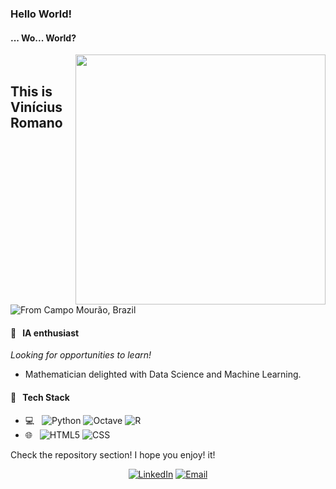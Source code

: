 ### Hello World!
#### ... Wo... World?

[<img align="right" width="400" src="https://github-readme-stats.vercel.app/api?username=mdcdxcvi&show_icons=true"/>](https://github.com/mdcdxcvi/)
<br />

## This is Vinícius Romano
![From Campo Mourão, Brazil](https://img.shields.io/badge/-From%20Campo%20Mourão,%20Paraná%20--%20Brazil-333333?style=flat&logo=brazil)

#### 🎯 &nbsp; IA enthusiast
*Looking for opportunities to learn!*
- Mathematician delighted with Data Science and Machine Learning.

#### 📌 &nbsp; Tech Stack

- 💻 &nbsp;
  ![Python](https://img.shields.io/badge/-Python-333333?style=flat&logo=python)
  ![Octave](https://img.shields.io/badge/-Matlab-333333?style=flat&logo=Octave)
  ![R](https://img.shields.io/badge/-R-333333?style=flat&logo=R)
- 🌐 &nbsp;
  ![HTML5](https://img.shields.io/badge/-HTML5-333333?style=flat&logo=HTML5)
  ![CSS](https://img.shields.io/badge/-CSS-333333?style=flat&logo=CSS3&logoColor=1572B6)
  
Check the repository section! I hope you enjoy! it! <br>

<p align="center">
<a href="https://www.linkedin.com/in/vin%C3%ADcius-oliveira-romano-da-silva-5102a3102/"><img alt="LinkedIn" src="https://img.shields.io/badge/LinkedIn-Vinícius%20Romano-blue?style=flat-square&logo=linkedin"></a>
<a href="mailto:mdcdxcvi@gmail.com"><img alt="Email" src="https://img.shields.io/badge/Email-mdcdxcvi@gmail.com-blue?style=flat-square&logo=gmail"></a>
</p>
